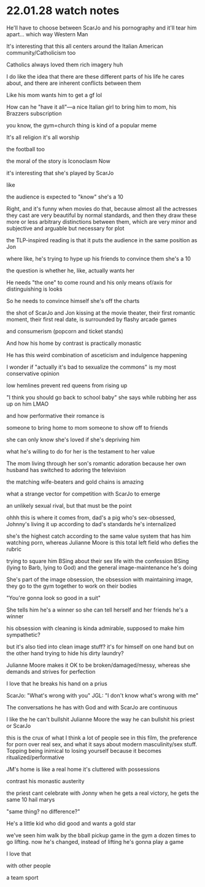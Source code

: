 # 22.01.28 watch notes

He'll have to choose between ScarJo and his pornography and it'll tear him apart... which way Western Man

It's interesting that this all centers around the Italian American community/Catholicism too

Catholics always loved them rich imagery huh

I do like the idea that there are these different parts of his life he cares about, and there are inherent conflicts between them

Like his mom wants him to get a gf lol

How can he "have it all"—a nice Italian girl to bring him to mom, his Brazzers subscription

you know, the gym=church thing is kind of a popular meme

It's all religion it's all worship

the football too

the moral of the story is Iconoclasm Now

it's interesting that she's played by ScarJo

like

the audience is expected to "know" she's a 10

Right, and it's funny when movies do that, because almost all the actresses they cast are very beautiful by normal standards, and then they draw these more or less arbitrary distinctions between them, which are very minor and subjective and arguable but necessary for plot

the TLP-inspired reading is that it puts the audience in the same position as Jon

where like, he's trying to hype up his friends to convince them she's a 10

the question is whether he, like, actually wants her

He needs "the one" to come round and his only means of/axis for distinguishing is looks

So he needs to convince himself she's off the charts

the shot of ScarJo and Jon kissing at the movie theater, their first romantic moment, their first real date, is surrounded by flashy arcade games

and consumerism (popcorn and ticket stands)

And how his home by contrast is practically monastic

He has this weird combination of asceticism and indulgence happening

I wonder if "actually it's bad to sexualize the commons" is my most conservative opinion

low hemlines prevent red queens from rising up

"I think you should go back to school baby" she says while rubbing her ass up on him LMAO

and how performative their romance is

someone to bring home to mom someone to show off to friends

she can only know she's loved if she's depriving him

what he's willing to do for her is the testament to her value

The mom living through her son's romantic adoration because her own husband has switched to adoring the television

the matching wife-beaters and gold chains is amazing

what a strange vector for competition with ScarJo to emerge

an unlikely sexual rival, but that must be the point

ohhh this is where it comes from, dad's a pig who's sex-obsessed, Johnny's living it up according to dad's standards he's internalized

she's the highest catch according to the same value system that has him watching porn, whereas Julianne Moore is this total left field who defies the rubric

trying to square him BSing about their sex life with the confession BSing (lying to Barb, lying to God) and the general image-maintenance he's doing

She's part of the image obsession, the obsession with maintaining image, they go to the gym together to work on their bodies

"You're gonna look so good in a suit"

She tells him he's a winner so she can tell herself and her friends he's a winner

his obsession with cleaning is kinda admirable, supposed to make him sympathetic?

but it's also tied into clean image stuff? it's for himself on one hand but on the other hand trying to hide his dirty laundry?

Julianne Moore makes it OK to be broken/damaged/messy, whereas she demands and strives for perfection

I love that he breaks his hand on a prius

ScarJo: "What's wrong with you" JGL: "I don't know what's wrong with me"

The conversations he has with God and with ScarJo are continuous

I like the he can't bullshit Julianne Moore the way he can bullshit his priest or ScarJo

this is the crux of what I think a lot of people see in this film, the preference for porn over real sex, and what it says about modern masculinity/sex stuff. Topping being inimical to losing yourself because it becomes ritualized/performative

JM's home is like a real home it's cluttered with possessions

contrast his monastic austerity

the priest cant celebrate with Jonny when he gets a real victory, he gets the same 10 hail marys

"same thing? no difference?"

He's a little kid who did good and wants a gold star

we've seen him walk by the bball pickup game in the gym a dozen times to go lifting. now he's changed, instead of lifting he's gonna play a game

I love that

with other people

a team sport